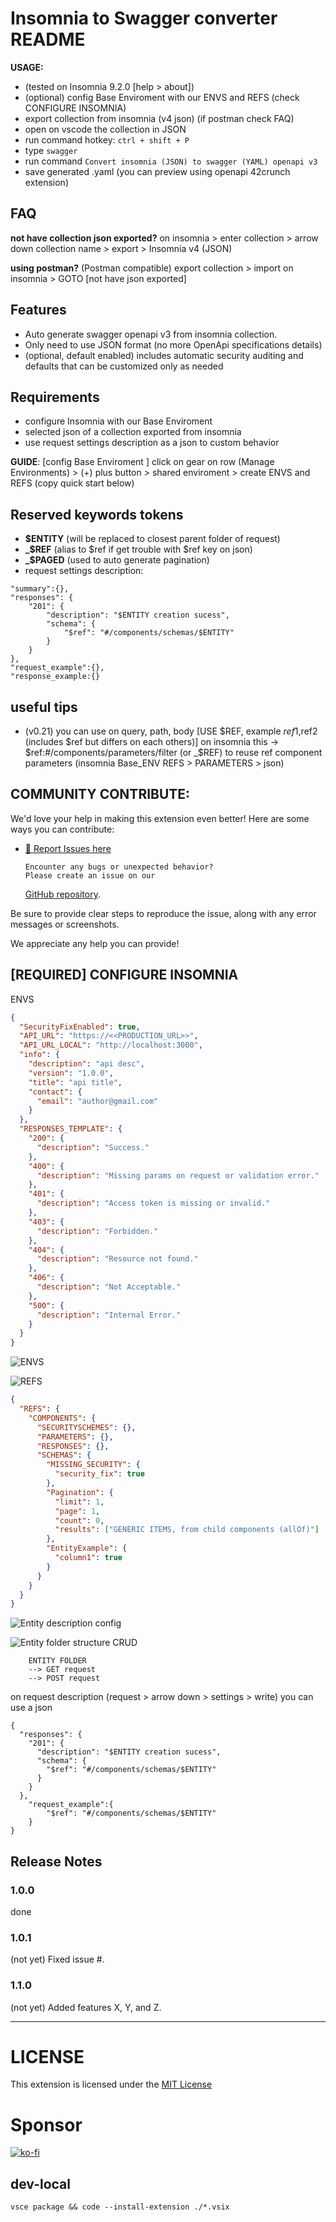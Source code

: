 # Insomnia to Swagger converter README

**USAGE:** 
- (tested on Insomnia 9.2.0 [help > about])
- (optional) config Base Enviroment with our ENVS and REFS (check CONFIGURE INSOMNIA)
- export collection from insomnia (v4 json) (if postman check FAQ)
- open on vscode the collection in JSON
- run command hotkey: `ctrl + shift + P`
- type `swagger`
- run command ```Convert insomnia (JSON) to swagger (YAML) openapi v3```
- save generated .yaml (you can preview using openapi 42crunch extension)

## FAQ

**not have collection json exported?** on insomnia > enter collection > arrow down collection name > export > Insomnia v4 (JSON)

**using postman?** (Postman compatible) export collection > import on insomnia > GOTO [not have json exported]

## Features

- Auto generate swagger openapi v3 from insomnia collection. 
- Only need to use JSON format (no more OpenApi specifications details)
- (optional, default enabled) includes automatic security auditing and defaults that can be customized only as needed

## Requirements

- configure Insomnia with our Base Enviroment
- selected json of a collection exported from insomnia
- use request settings description as a json to custom behavior

**GUIDE**: [config Base Enviroment ] click on gear on row (Manage Environments) > (+) plus button > shared enviroment > create ENVS and REFS (copy quick start below)

## Reserved keywords tokens

- **$ENTITY** (will be replaced to closest parent folder of request)
- **\_$REF** (alias to $ref if get trouble with $ref key on json)
- **\_$PAGED** (used to auto generate pagination)
- request settings description:
```
"summary":{},
"responses": {
	"201": {
		"description": "$ENTITY creation sucess",
		"schema": {
			"$ref": "#/components/schemas/$ENTITY"
		}
	}
},
"request_example":{},
"response_example:{}
```

## useful tips
- (v0.21) you can use on query, path, body [USE $REF<NUMBER>, example $ref1,$ref2 (includes $ref but differs on each others)] on insomnia this -> $ref:#/components/parameters/filter (or _$REF) to reuse ref component parameters (insomnia Base_ENV REFS > PARAMETERS > json)


## COMMUNITY CONTRIBUTE:

We'd love your help in making this extension even better! Here are some ways you can contribute:

- [🐞 Report Issues here](https://github.com/rslgp/insomnia-to-swagger/issues)

      Encounter any bugs or unexpected behavior?
      Please create an issue on our

  [GitHub repository](https://github.com/rslgp/insomnia-to-swagger/).

Be sure to provide clear steps to reproduce the issue, along with any error messages or screenshots.

We appreciate any help you can provide!

## [REQUIRED] CONFIGURE INSOMNIA

ENVS

```json
{
  "SecurityFixEnabled": true,
  "API_URL": "https://<<PRODUCTION_URL>>",
  "API_URL_LOCAL": "http://localhost:3000",
  "info": {
    "description": "api desc",
    "version": "1.0.0",
    "title": "api title",
    "contact": {
      "email": "author@gmail.com"
    }
  },
  "RESPONSES_TEMPLATE": {
    "200": {
      "description": "Success."
    },
    "400": {
      "description": "Missing params on request or validation error."
    },
    "401": {
      "description": "Access token is missing or invalid."
    },
    "403": {
      "description": "Forbidden."
    },
    "404": {
      "description": "Resource not found."
    },
    "406": {
      "description": "Not Acceptable."
    },
    "500": {
      "description": "Internal Error."
    }
  }
}
```

![ENVS](https://raw.githubusercontent.com/rslgp/insomnia-to-swagger/main/images/ENVS.png)

![REFS](https://raw.githubusercontent.com/rslgp/insomnia-to-swagger/main/images/REFS.png)

```json
{
  "REFS": {
    "COMPONENTS": {
      "SECURITYSCHEMES": {},
      "PARAMETERS": {},
      "RESPONSES": {},
      "SCHEMAS": {
        "MISSING_SECURITY": {
          "security_fix": true
        },
        "Pagination": {
          "limit": 1,
          "page": 1,
          "count": 0,
          "results": ["GENERIC ITEMS, from child components (allOf)"]
        },
        "EntityExample": {
          "column1": true
        }
      }
    }
  }
}
```

![Entity description config](https://raw.githubusercontent.com/rslgp/insomnia-to-swagger/main/images/Entity_1.png)

![Entity folder structure CRUD](https://raw.githubusercontent.com/rslgp/insomnia-to-swagger/main/images/Entity_2.png)

```
	ENTITY FOLDER
	--> GET request
	--> POST request
```

on request description (request > arrow down > settings > write) you can use a json

```
{
  "responses": {
    "201": {
      "description": "$ENTITY creation sucess",
      "schema": {
        "$ref": "#/components/schemas/$ENTITY"
      }
    }
  },
	"request_example":{
		"$ref": "#/components/schemas/$ENTITY"
	}
}
```

## Release Notes

### 1.0.0

done

### 1.0.1

(not yet)
Fixed issue #.

### 1.1.0

(not yet)
Added features X, Y, and Z.

---

# LICENSE

This extension is licensed under the [MIT License](https://github.com/rslgp/insomnia-to-swagger/blob/main/LICENSE)

# Sponsor

[![ko-fi](https://storage.ko-fi.com/cdn/kofi2.png?v=3)](https://ko-fi.com/Y8Y0ILDI5)

## dev-local

    vsce package && code --install-extension ./*.vsix
